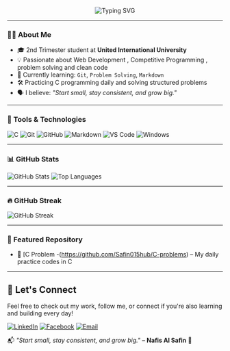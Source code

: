 <p align="center">
  <img src="https://readme-typing-svg.demolab.com?font=Fira+Code&size=22&pause=1000&center=true&width=435&lines=Hi+there%2C+I'm+Nafis+Al+Safin+%F0%9F%91%8B;CSE+Undergrad+Student+%F0%9F%8E%93;C+Programming+Enthusiast+%F0%9F%92%BB;Lifelong+Learner+%F0%9F%8C%B1" alt="Typing SVG" />
</p>


---

### 👨‍🎓 About Me
- 🎓 2nd Trimester student at **United International University**
- 💡 Passionate about Web Development , Competitive Programming , problem solving and clean code  
- 🧠 Currently learning: `Git`, `Problem Solving`, `Markdown`
- 🛠️ Practicing C programming daily and solving structured problems
- 🗣️ I believe: *"Start small, stay consistent, and grow big."*

---

### 🧰 Tools & Technologies
![C](https://img.shields.io/badge/C-00599C?style=for-the-badge&logo=c&logoColor=white) ![Git](https://img.shields.io/badge/Git-F05032?style=for-the-badge&logo=git&logoColor=white) ![GitHub](https://img.shields.io/badge/GitHub-181717?style=for-the-badge&logo=github&logoColor=white) ![Markdown](https://img.shields.io/badge/Markdown-000000?style=for-the-badge&logo=markdown&logoColor=white) ![VS Code](https://img.shields.io/badge/VS%20Code-007ACC?style=for-the-badge&logo=visual-studio-code&logoColor=white) ![Windows](https://img.shields.io/badge/Windows-0078D6?style=for-the-badge&logo=windows&logoColor=white)

---

### 📊 GitHub Stats

![GitHub Stats](https://github-readme-stats.vercel.app/api?username=Safin015hub&show_icons=true&theme=radical)  ![Top Languages](https://github-readme-stats.vercel.app/api/top-langs/?username=Safin015hub&layout=compact&theme=radical)

  

---

### 🔥 GitHub Streak

![GitHub Streak](https://github-readme-streak-stats.herokuapp.com/?user=Safin015hub&theme=radical)

---

### 📁 Featured Repository

- 🔗 [C Problem -(https://github.com/Safin015hub/C-problems) – My daily practice codes in C

---

## 💬 Let's Connect

Feel free to check out my work, follow me, or connect if you're also learning and building every day!  

[![LinkedIn](https://img.shields.io/badge/LinkedIn-blue?logo=linkedin&style=for-the-badge)](https://www.linkedin.com/in/md-nafis-al-safin/) [![Facebook](https://img.shields.io/badge/Facebook-1877F2?logo=facebook&logoColor=white&style=for-the-badge)](https://www.facebook.com/nafis.al.safin) [![Email](https://img.shields.io/badge/Gmail-Email-red?logo=gmail&logoColor=white&style=for-the-badge)](mailto:nafisalsafin15@gmail.com)  

📬 _"Start small, stay consistent, and grow big."_ – **Nafis Al Safin** 🌱

